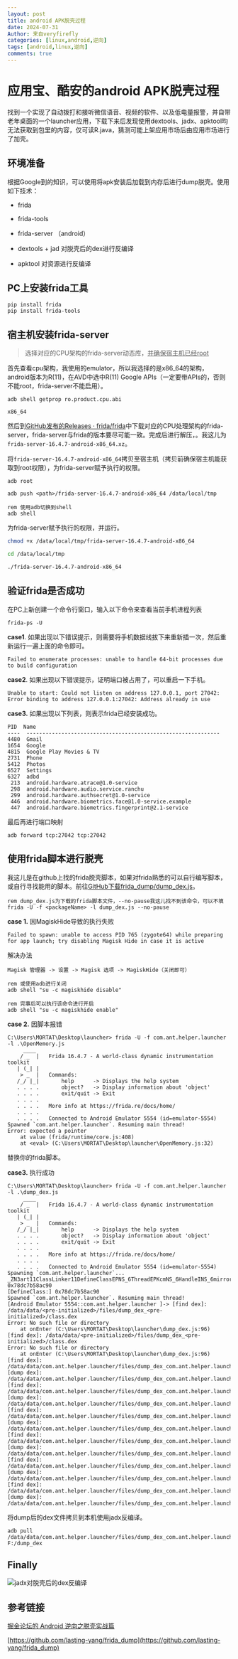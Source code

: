 ```yaml
---
layout: post
title: android APK脱壳过程
date: 2024-07-31
Author: 来自veryfirefly
categories: [linux,android,逆向]
tags: [android,linux,逆向]
comments: true
---
```


# 应用宝、酷安的android APK脱壳过程

找到一个实现了自动拨打和接听微信语音、视频的软件、以及低电量报警，并自带老年桌面的一个launcher应用，下载下来后发现使用dextools、jadx、apktool均无法获取到包里的内容，仅可读R.java，猜测可能上架应用市场后由应用市场进行了加壳。

## 环境准备

根据Google到的知识，可以使用将apk安装后加载到内存后进行dump脱壳。使用如下技术：

- frida

- frida-tools

- frida-server （android）

- dextools + jad 对脱壳后的dex进行反编译

- apktool 对资源进行反编译

## PC上安装frida工具

```batch
pip install frida
pip install frida-tools
```

## 宿主机安装frida-server

> 选择对应的CPU架构的frida-server动态库，<u>并确保宿主机已经root</u>

首先查看cpu架构，我使用的emulator，所以我选择的是x86_64的架构， android版本为R(11)，在AVD中选中R(11) Google APIs（一定要带APIs的，否则不能root，frida-server不能启用）。

```batch
adb shell getprop ro.product.cpu.abi

x86_64
```

然后到[GitHub发布的Releases · frida/frida](https://github.com/frida/frida/releases)中下载对应的CPU处理架构的frida-server，frida-server与frida的版本要尽可能一致。完成后进行解压，。我这儿为<code>frida-server-16.4.7-android-x86_64.xz</code>。

将<code>frida-server-16.4.7-android-x86_64</code>拷贝至宿主机（拷贝前确保宿主机能获取到root权限），为frida-server赋予执行的权限。

```batch
adb root

adb push <path>/frida-server-16.4.7-android-x86_64 /data/local/tmp

rem 使用adb切换到shell
adb shell
```

为frida-server赋予执行的权限，并运行。

```bash
chmod +x /data/local/tmp/frida-server-16.4.7-android-x86_64

cd /data/local/tmp

./frida-server-16.4.7-android-x86_64
```

## 验证frida是否成功

在PC上新创建一个命令行窗口，输入以下命令来查看当前手机进程列表

```batch
frida-ps -U
```

**case1**. 如果出现以下错误提示，则需要将手机数据线拔下来重新插一次，然后重新运行一遍上面的命令即可。

```batch
Failed to enumerate processes: unable to handle 64-bit processes due to build configuration
```

**case2**. 如果出现以下错误提示，证明端口被占用了，可以重启一下手机。

```batch
Unable to start: Could not listen on address 127.0.0.1, port 27042: Error binding to address 127.0.0.1:27042: Address already in use
```

**case3.** 如果出现以下列表，则表示frida已经安装成功。

```batch
PID  Name
----  -------------------------------------------------------------
4480  Gmail
1654  Google
4815  Google Play Movies & TV
2731  Phone
5412  Photos
6527  Settings
6327  adbd
 213  android.hardware.atrace@1.0-service
 298  android.hardware.audio.service.ranchu
 299  android.hardware.authsecret@1.0-service
 446  android.hardware.biometrics.face@1.0-service.example
 447  android.hardware.biometrics.fingerprint@2.1-service
```

最后再进行端口映射

```batch
adb forward tcp:27042 tcp:27042
```

## 使用frida脚本进行脱壳

我这儿是在github上找的frida脱壳脚本，如果对frida熟悉的可以自行编写脚本，或自行寻找能用的脚本。前往[GitHub下载frida_dump/dump_dex.js](https://github.com/lasting-yang/frida_dump/blob/master/dump_dex.js)。

```batch
rem dump_dex.js为下载的frida脚本文件，--no-pause我这儿找不到该命令，可以不填
frida -U -f <packageName> -l dump_dex.js --no-pause
```

**case 1.** 因MagiskHide导致的执行失败

```batch
Failed to spawn: unable to access PID 765 (zygote64) while preparing for app launch; try disabling Magisk Hide in case it is active
```

解决办法

```batch
Magisk 管理器 -> 设置 -> Magisk 选项 -> MagiskHide（关闭即可）

rem 或使用adb进行关闭
adb shell "su -c magiskhide disable"

rem 完事后可以执行该命令进行开启
adb shell "su -c magiskhide enable"
```

**case 2.** 因脚本报错

```batch
C:\Users\MORTAT\Desktop\launcher> frida -U -f com.ant.helper.launcher -l .\OpenMemory.js
     ____
    / _  |   Frida 16.4.7 - A world-class dynamic instrumentation toolkit
   | (_| |
    > _  |   Commands:
   /_/ |_|       help      -> Displays the help system
   . . . .       object?   -> Display information about 'object'
   . . . .       exit/quit -> Exit
   . . . .
   . . . .   More info at https://frida.re/docs/home/
   . . . .
   . . . .   Connected to Android Emulator 5554 (id=emulator-5554)
Spawned `com.ant.helper.launcher`. Resuming main thread!
Error: expected a pointer
    at value (frida/runtime/core.js:408)
    at <eval> (C:\Users\MORTAT\Desktop\launcher\OpenMemory.js:32)
```

替换你的frida脚本。

**case3.** 执行成功

```batch
C:\Users\MORTAT\Desktop\launcher> frida -U -f com.ant.helper.launcher -l .\dump_dex.js
     ____
    / _  |   Frida 16.4.7 - A world-class dynamic instrumentation toolkit
   | (_| |
    > _  |   Commands:
   /_/ |_|       help      -> Displays the help system
   . . . .       object?   -> Display information about 'object'
   . . . .       exit/quit -> Exit
   . . . .
   . . . .   More info at https://frida.re/docs/home/
   . . . .
   . . . .   Connected to Android Emulator 5554 (id=emulator-5554)
Spawning `com.ant.helper.launcher`...
_ZN3art11ClassLinker11DefineClassEPNS_6ThreadEPKcmNS_6HandleINS_6mirror11ClassLoaderEEERKNS_7DexFileERKNS_3dex8ClassDefE 0x78dc7b58ac90
[DefineClass:] 0x78dc7b58ac90
Spawned `com.ant.helper.launcher`. Resuming main thread!
[Android Emulator 5554::com.ant.helper.launcher ]-> [find dex]: /data/data/<pre-initialized>/files/dump_dex_<pre-initialized>/class.dex
Error: No such file or directory
    at onEnter (C:\Users\MORTAT\Desktop\launcher\dump_dex.js:96)
[find dex]: /data/data/<pre-initialized>/files/dump_dex_<pre-initialized>/class.dex
Error: No such file or directory
    at onEnter (C:\Users\MORTAT\Desktop\launcher\dump_dex.js:96)
[find dex]: /data/data/com.ant.helper.launcher/files/dump_dex_com.ant.helper.launcher/class.dex
[dump dex]: /data/data/com.ant.helper.launcher/files/dump_dex_com.ant.helper.launcher/class.dex
[find dex]: /data/data/com.ant.helper.launcher/files/dump_dex_com.ant.helper.launcher/class2.dex
[dump dex]: /data/data/com.ant.helper.launcher/files/dump_dex_com.ant.helper.launcher/class2.dex
[find dex]: /data/data/com.ant.helper.launcher/files/dump_dex_com.ant.helper.launcher/class3.dex
[dump dex]: /data/data/com.ant.helper.launcher/files/dump_dex_com.ant.helper.launcher/class3.dex
[find dex]: /data/data/com.ant.helper.launcher/files/dump_dex_com.ant.helper.launcher/class4.dex
[dump dex]: /data/data/com.ant.helper.launcher/files/dump_dex_com.ant.helper.launcher/class4.dex
[find dex]: /data/data/com.ant.helper.launcher/files/dump_dex_com.ant.helper.launcher/class5.dex
[dump dex]: /data/data/com.ant.helper.launcher/files/dump_dex_com.ant.helper.launcher/class5.dex
[find dex]: /data/data/com.ant.helper.launcher/files/dump_dex_com.ant.helper.launcher/class6.dex
[dump dex]: /data/data/com.ant.helper.launcher/files/dump_dex_com.ant.helper.launcher/class6.dex
```

将dump后的dex文件拷贝到本机使用jadx反编译。

```batch
adb pull /data/data/com.ant.helper.launcher/files/dump_dex_com.ant.helper.launcher F:/dump_dex
```

## Finally

![jadx对脱壳后的dex反编译](../images/dump_dex_jadx.png)


## 参考链接

[掘金论坛的 Android 逆向之脱壳实战篇](https://juejin.cn/post/7245854874196475963)

[https://github.com/lasting-yang/frida_dump](https://github.com/lasting-yang/frida_dump)